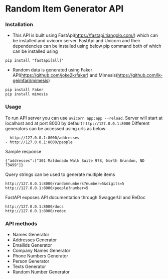 
# Random Item Generator API


### Installation
- This API is built using FastApi(https://fastapi.tiangolo.com/) which can be installed and uvicorn server. FastApi and Uvicorn and their dependencies can be installed using below pip command both of which can be installed using  
```
pip install "fastapi[all]"
```
- Random data is generated using Faker API(https://github.com/joke2k/faker) and Mimesis(https://github.com/lk-geimfari/mimesis)
```
pip install Faker
pip install mimesis
```



### Usage
To run API server you can use ```uvicorn app:app --reload```.
Server will start at localhost and at port 8000 by default ```http://127.0.0.1:8000```
Different generators can be accessed using urls as below
```
- http://127.0.0.1:8000/addresses
- http://127.0.0.1:8000/people
```

Sample response
```
{"addresses":["301 Maldonado Walk Suite 978, North Brandon, ND 73499"]}
```

Query strings can be used to generate multiple items
```
http://127.0.0.1:8000/randomnumbers?number=5&digits=5
http://127.0.0.1:8000/people?number=5
```


FastAPI exposes API documentation through SwaggerUI and ReDoc
```
http://127.0.0.1:8000/docs
http://127.0.0.1:8000/redoc
```


### API methods
- Names Generator
- Addresses Generator
- Emailids Generator
- Company Names Generator
- Phone Numbers Generator
- Person Generator
- Texts Generator
- Random Number Generator